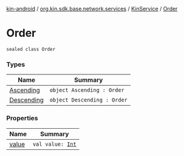 [kin-android](../../../index.md) / [org.kin.sdk.base.network.services](../../index.md) / [KinService](../index.md) / [Order](./index.md)

# Order

`sealed class Order`

### Types

| Name | Summary |
|---|---|
| [Ascending](-ascending.md) | `object Ascending : Order` |
| [Descending](-descending.md) | `object Descending : Order` |

### Properties

| Name | Summary |
|---|---|
| [value](value.md) | `val value: `[`Int`](https://kotlinlang.org/api/latest/jvm/stdlib/kotlin/-int/index.html) |
